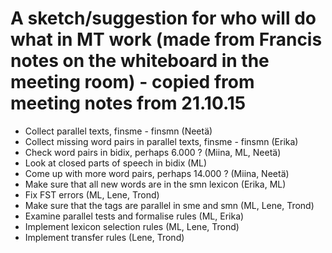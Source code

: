 # A sketch/suggestion for who will do what in MT work (made from Francis notes on the whiteboard in the meeting room) - copied from meeting notes from 21.10.15

* Collect parallel texts, finsme - finsmn (Neetä)
* Collect missing word pairs in parallel texts, finsme - finsmn (Erika)
* Check word pairs in bidix, perhaps 6.000 ? (Miina, ML, Neetä)
* Look at closed parts of speech in bidix (ML)
* Come up with more word pairs, perhaps 14.000 ? (Miina, Neetä)
* Make sure that all new words are in the smn lexicon (Erika, ML)
* Fix FST errors (ML, Lene, Trond)
* Make sure that the tags are parallel in sme and smn (ML, Lene, Trond)
* Examine parallel tests and formalise rules (ML, Erika)
* Implement lexicon selection rules (ML, Lene, Trond)
* Implement transfer rules (Lene, Trond)
